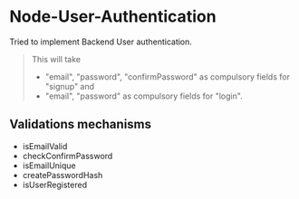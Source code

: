 # Node-User-Authentication
Tried to implement Backend User authentication. 
> This will take 
  > - "email", "password", "confirmPassword" as compulsory fields for "signup" and 
  > - "email", "password" as compulsory fields for "login".

## Validations mechanisms
  - isEmailValid
  - checkConfirmPassword
  - isEmailUnique
  - createPasswordHash
  - isUserRegistered
